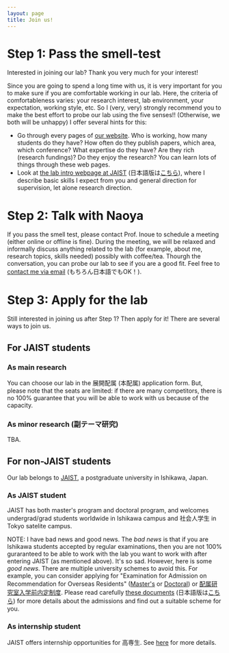 ```yaml
---
layout: page
title: Join us!
---
```


# Step 1: Pass the smell-test

Interested in joining our lab? Thank you very much for your interest!

Since you are going to spend a long time with us, it is very important for you to make sure if you are comfortable working in our lab.
Here, the criteria of comfortableness varies: your research interest, lab environment, your expectation, working style, etc.
So I (very, very) strongly recommend you to make the best effort to probe our lab using the five senses!! (Otherwise, we both will be unhappy)
I offer several hints for this:

- Go through every pages of [our website](https://rebelsnlu-jaist.github.io/). Who is working, how many students do they have? How often do they publish papers, which area, which conference? What expertise do they have? Are they rich (research fundings)? Do they enjoy the research? You can learn lots of things through these web pages.
- Look at [the lab intro webpage at JAIST](https://www.jaist.ac.jp/english/laboratory/cs/inoue.html) (日本語版は[こちら](https://www.jaist.ac.jp/laboratory/cs/inoue.html)), where I describe basic skills I expect from you and general direction for supervision, let alone research direction.


# Step 2: Talk with Naoya

If you pass the smell test, please contact Prof. Inoue to schedule a meeting (either online or offline is fine). During the meeting, we will be relaxed and informally discuss anything related to the lab (for example, about me, research topics, skills needed) possibly with coffee/tea.
Thourgh the conversation, you can probe our lab to see if you are a good fit. Feel free to [contact me via email](https://rebelsnlu-jaist.github.io/contact.html) (もちろん日本語でもOK！). 


# Step 3: Apply for the lab

Still interested in joining us after Step 1? Then apply for it! There are several ways to join us.


## For JAIST students

### As main research

You can choose our lab in the 展開配属 (本配属) application form.
But, please note that the seats are limited: if there are many competitors, there is no 100% guarantee that you will be able to work with us because of the capacity.


### As minor research (副テーマ研究)

TBA.


## For non-JAIST students

Our lab belongs to [JAIST](http://www.jaist.ac.jp/english/), a postgraduate university in Ishikawa, Japan.

### As JAIST student

JAIST has both master's program and doctoral program, and welcomes undergrad/grad students worldwide in Ishikawa campus and 社会人学生 in Tokyo satelite campus.

NOTE: I have bad news and good news.
The *bad news* is that if you are Ishikawa students accepted by regular examinations, then you are not 100% guraranteed to be able to work with the lab you want to work with after entering JAIST (as mentioned above).
It's so sad.
However, here is some *good news*.
There are multiple university schemes to avoid this.
For example, you can consider applying for "Examination for Admission on Recommendation for Overseas Residents" ([Master's](https://www.jaist.ac.jp/english/admissions/application-guide/guide-m.html) or [Doctoral](https://www.jaist.ac.jp/english/admissions/application-guide/guide-d.html)) or [配属研究室入学前内定制度](https://www.jaist.ac.jp/education/procedures/lab-assignment.html).
Please read carefully [these documents](https://www.jaist.ac.jp/english/admissions/) (日本語版は[こちら](https://www.jaist.ac.jp/admissions/)) for more details about the admissions and find out a suitable scheme for you.

### As internship student

JAIST offers internship opportunities for 高専生.
See [here](http://www.jaist.ac.jp/education/non-degree/internship.html) for more details.

